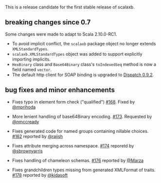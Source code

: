 This is a release candidate for the first stable release of scalaxb.

## breaking changes since 0.7

Some changes were made to adapt to Scala 2.10.0-RC1.

- To avoid implicit conflict, the `scalaxb` package object no longer extends `XMLStandardTypes`.
- `scalaxb.XMLStandardTypes` object was added to support explicitly importing implicits.
- `HexBinary` class and `Base64Binary` class's `toIndexedSeq` method is now a field named `vector`.
- The default http client for SOAP binding is upgraded to [Dispatch 0.9.2](http://dispatch.databinder.net/).

## bug fixes and minor enhancements

- Fixes typo in element form check ("qualified") [#168][168]. Fixed by [@mprihoda][@mprihoda]
- More lenient handling of base64Binary encoding. [#173][173]. Requested by [@nmccready][@nmccready]
- Fixes generated code for named groups containing nillable choices. [#162][162] reported by [@rajish][@rajish]
- Fixes attribute merging across namespace. [#174][174] reporetd by [@sbrownyarris][@sbrownyarris]
- Fixes handling of chameleon schemas. [#176][176] reported by [@Marza][@Marza]
- Fixes grandchildren types missing from generated XMLFormat of traits. [#178][178] reported by [@kidasoft][@kidasoft]

  [162]: https://github.com/eed3si9n/scalaxb/pull/168
  [168]: https://github.com/eed3si9n/scalaxb/pull/168
  [173]: https://github.com/eed3si9n/scalaxb/issues/173
  [174]: https://github.com/eed3si9n/scalaxb/issues/174
  [176]: https://github.com/eed3si9n/scalaxb/issues/176
  [178]: https://github.com/eed3si9n/scalaxb/issues/178
  [@rajish]: https://github.com/rajish
  [@mprihoda]: https://github.com/mprihoda
  [@nmccready]: https://github.com/nmccready
  [@sbrownyarris]: https://github.com/sbrownyarris
  [@Marza]: https://github.com/Marza
  [@kidasoft]: https://github.com/kidasoft
